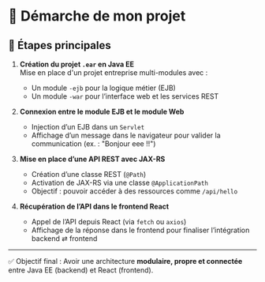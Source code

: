 # 🚀 Démarche de mon projet

## 🧩 Étapes principales

1. **Création du projet `.ear` en Java EE**  
   Mise en place d'un projet entreprise multi-modules avec :
   - Un module `-ejb` pour la logique métier (EJB)
   - Un module `-war` pour l’interface web et les services REST

2. **Connexion entre le module EJB et le module Web**  
   - Injection d’un EJB dans un `Servlet`
   - Affichage d’un message dans le navigateur pour valider la communication (ex. : "Bonjour eee !!")

3. **Mise en place d’une API REST avec JAX-RS**  
   - Création d’une classe REST (`@Path`)
   - Activation de JAX-RS via une classe `@ApplicationPath`
   - Objectif : pouvoir accéder à des ressources comme `/api/hello`

4. **Récupération de l’API dans le frontend React**  
   - Appel de l’API depuis React (via `fetch` ou `axios`)
   - Affichage de la réponse dans le frontend pour finaliser l’intégration backend ⇄ frontend

---

✅ Objectif final : Avoir une architecture **modulaire, propre et connectée** entre Java EE (backend) et React (frontend).

